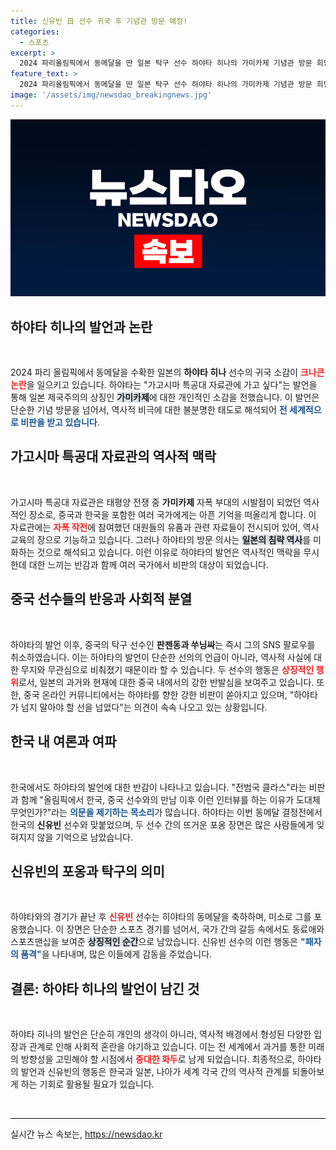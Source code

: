 ```yaml
---
title: 신유빈 日 선수 귀국 후 기념관 방문 예정!
categories:
  - 스포츠
excerpt: >
  2024 파리올림픽에서 동메달을 딴 일본 탁구 선수 하야타 히나의 가미카제 기념관 방문 희망 발언이 논란을 일으켰다. 이 발언에 대해 중국과 한국 등에서 비난이 쏟아지며, 세계 스포츠계의 뜨거운 이슈로 떠오르고 있다.
feature_text: >
  2024 파리올림픽에서 동메달을 딴 일본 탁구 선수 하야타 히나의 가미카제 기념관 방문 희망 발언이 논란을 일으켰다. 이 발언에 대해 중국과 한국 등에서 비난이 쏟아지며, 세계 스포츠계의 뜨거운 이슈로 떠오르고 있다.
image: '/assets/img/newsdao_breakingnews.jpg'
---
```


<p><img src="/assets/img/newsdao_breakingnews.jpg" alt="koreaapp 속보" /></p>

<h2 data-ke-size="size26">하야타 히나의 발언과 논란</h2>

<p data-ke-size="size16">&nbsp;</p> 

<p>2024 파리 올림픽에서 동메달을 수확한 일본의 <b>하야타 히나</b> 선수의 귀국 소감이 <b><span style="color: #ee2323;">크나큰 논란</span></b>을 일으키고 있습니다. 하야타는 "가고시마 특공대 자료관에 가고 싶다"는 발언을 통해 일본 제국주의의 상징인 <b><span style="background-color: #21538527;">가미카제</span></b>에 대한 개인적인 소감을 전했습니다. 이 발언은 단순한 기념 방문을 넘어서, 역사적 비극에 대한 불분명한 태도로 해석되어 <b><span style="color: #1a5490;">전 세계적으로 비판을 받고 있습니다</span></b>.</p>

<h2 data-ke-size="size26">가고시마 특공대 자료관의 역사적 맥락</h2>

<p data-ke-size="size16">&nbsp;</p>

<p>가고시마 특공대 자료관은 태평양 전쟁 중 <b>가미카제</b> 자폭 부대의 시발점이 되었던 역사적인 장소로, 중국과 한국을 포함한 여러 국가에게는 아픈 기억을 떠올리게 합니다. 이 자료관에는 <b><span style="color: #ee2323;">자폭 작전</span></b>에 참여했던 대원들의 유품과 관련 자료들이 전시되어 있어, 역사 교육의 장으로 기능하고 있습니다. 그러나 하야타의 방문 의사는 <b><span style="background-color: #21538527;">일본의 침략 역사</span></b>를 미화하는 것으로 해석되고 있습니다. 이런 이유로 하야타의 발언은 역사적인 맥락을 무시한데 대한 느끼는 반감과 함께 여러 국가에서 비판의 대상이 되었습니다.</p>

<h2 data-ke-size="size26">중국 선수들의 반응과 사회적 분열</h2>

<p data-ke-size="size16">&nbsp;</p>

<p>하야타의 발언 이후, 중국의 탁구 선수인 <b>판젠동과 쑤닝싸</b>는 즉시 그의 SNS 팔로우를 취소하였습니다. 이는 하야타의 발언이 단순한 선의의 언급이 아니라, 역사적 사실에 대한 무지와 무관심으로 비춰졌기 때문이라 할 수 있습니다. 두 선수의 행동은 <b><span style="color: #ee2323;">상징적인 행위</span></b>로서, 일본의 과거와 현재에 대한 중국 내에서의 강한 반발심을 보여주고 있습니다. 또한, 중국 온라인 커뮤니티에서는 하야타를 향한 강한 비판이 쏟아지고 있으며, "하야타가 넘지 말아야 할 선을 넘었다"는 의견이 속속 나오고 있는 상황입니다.</p>

<h2 data-ke-size="size26">한국 내 여론과 여파</h2>

<p data-ke-size="size16">&nbsp;</p>

<p>한국에서도 하야타의 발언에 대한 반감이 나타나고 있습니다. "전범국 클라스"라는 비판과 함께 "올림픽에서 한국, 중국 선수와의 만남 이후 이런 인터뷰를 하는 이유가 도대체 무엇인가?"라는 <b><span style="color: #1a5490;">의문을 제기하는 목소리</span></b>가 많습니다. 하야타는 이번 동메달 결정전에서 한국의 <b>신유빈</b> 선수와 맞붙었으며, 두 선수 간의 뜨거운 포옹 장면은 많은 사람들에게 잊혀지지 않을 기억으로 남았습니다.</p>

<h2 data-ke-size="size26">신유빈의 포옹과 탁구의 의미</h2>

<p data-ke-size="size16">&nbsp;</p>

<p>하야타와의 경기가 끝난 후 <b><span style="color: #ee2323;">신유빈</span></b> 선수는 히야타의 동메달을 축하하며, 미소로 그를 포옹했습니다. 이 장면은 단순한 스포츠 경기를 넘어서, 국가 간의 갈등 속에서도 동료애와 스포츠맨십을 보여준 <b><span style="background-color: #21538527;">상징적인 순간</span></b>으로 남았습니다. 신유빈 선수의 이런 행동은 <b><span style="color: #1a5490;">"패자의 품격"</span></b>을 나타내며, 많은 이들에게 감동을 주었습니다.</p>

<h2 data-ke-size="size26">결론: 하야타 히나의 발언이 남긴 것</h2>

<p data-ke-size="size16">&nbsp;</p>

<p>하야타 히나의 발언은 단순히 개인의 생각이 아니라, 역사적 배경에서 형성된 다양한 입장과 관계로 인해 사회적 혼란을 야기하고 있습니다. 이는 전 세계에서 과거를 통한 미래의 방향성을 고민해야 할 시점에서 <b><span style="color: #ee2323;">중대한 화두</span></b>로 남게 되었습니다. 최종적으로, 하야타의 발언과 신유빈의 행동은 한국과 일본, 나아가 세계 각국 간의 역사적 관계를 되돌아보게 하는 기회로 활용될 필요가 있습니다. </p>

<p data-ke-size="size16">&nbsp;</p>

<hr style="height: 1px; background-color: #000; border: none;">
실시간 뉴스 속보는, <a href="https://newsdao.kr" rel="dofollow">https://newsdao.kr</a>


